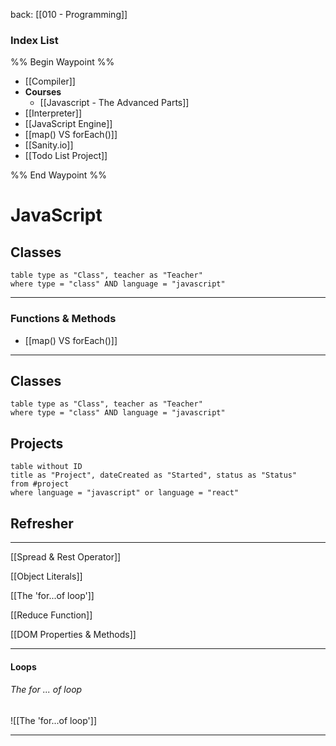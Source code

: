 back: [[010 - Programming]]

### Index List

%% Begin Waypoint %%
- [[Compiler]]
- **Courses**
	- [[Javascript - The Advanced Parts]]
- [[Interpreter]]
- [[JavaScript Engine]]
- [[map() VS forEach()]]
- [[Sanity.io]]
- [[Todo List Project]]

%% End Waypoint %%



# JavaScript



## Classes

```dataview
table type as "Class", teacher as "Teacher"
where type = "class" AND language = "javascript"

```

___

### Functions & Methods

- [[map() VS forEach()]]

___


## Classes

```dataview
table type as "Class", teacher as "Teacher"
where type = "class" AND language = "javascript"

```


## Projects

```dataview
table without ID 
title as "Project", dateCreated as "Started", status as "Status"
from #project 
where language = "javascript" or language = "react"
```



## Refresher
---
[[Spread & Rest Operator]]

[[Object Literals]]

[[The 'for...of loop']]

[[Reduce Function]]

[[DOM Properties & Methods]]


___

#### Loops

###### The for ... of loop
![[The 'for...of loop']]

---
